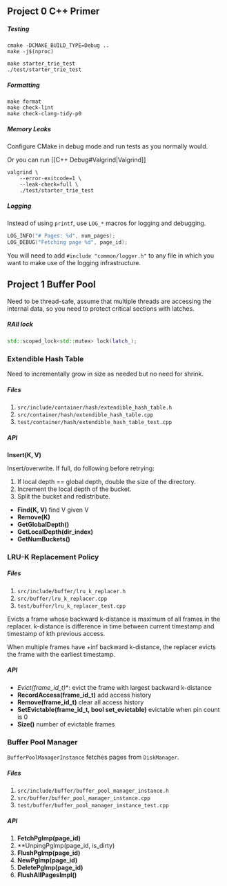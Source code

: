 ## Project 0 C++ Primer

##### Testing

```shell
cmake -DCMAKE_BUILD_TYPE=Debug ..
make -j$(nproc)

make starter_trie_test
./test/starter_trie_test
```

##### Formatting

```shell
make format
make check-lint
make check-clang-tidy-p0

```

##### Memory Leaks

Configure CMake in debug mode and run tests as you normally would.

Or you can run [[C++ Debug#Valgrind|Valgrind]]

```shell
valgrind \
    --error-exitcode=1 \
    --leak-check=full \
    ./test/starter_trie_test
```

##### Logging

Instead of using `printf`, use `LOG_*` macros for logging and debugging.

```c++
LOG_INFO("# Pages: %d", num_pages);
LOG_DEBUG("Fetching page %d", page_id);
```

You will need to add `#include "common/logger.h"` to any file in which you want to make use of the logging infrastructure.



## Project 1 Buffer Pool

Need to be thread-safe, assume that multiple threads are accessing the internal data, so you need to protect critical sections with latches.

##### RAII lock

```c++
std::scoped_lock<std::mutex> lock(latch_);
```

### Extendible Hash Table

Need to incrementally grow in size as needed but no need for shrink.

##### Files

1. `src/include/container/hash/extendible_hash_table.h`
2. `src/container/hash/extendible_hash_table.cpp`
3. `test/container/hash/extendible_hash_table_test.cpp`

##### API

**Insert(K, V)** 

Insert/overwrite. If full, do following before retrying:

1. If local depth == global depth, double the size of the directory.
2. Increment the local depth of the bucket.
3. Split the bucket and redistribute.

* **Find(K, V)** find V given V
* **Remove(K)**
* **GetGlobalDepth()**
* **GetLocalDepth(dir_index)**
* **GetNumBuckets()**

### LRU-K Replacement Policy

##### Files

1. `src/include/buffer/lru_k_replacer.h`
2. `src/buffer/lru_k_replacer.cpp`
3. `test/buffer/lru_k_replacer_test.cpp`

Evicts a frame whose backward k-distance is maximum of all frames in the replacer. k-distance is difference in time between current timestamp and timestamp of kth previous access.

When multiple frames have +inf backward k-distance, the replacer evicts the frame with the earliest timestamp.

##### API

* **Evict(frame_id_t*)**: evict the frame with largest backward k-distance
* **RecordAccess(frame_id_t)** add access history
* **Remove(frame_id_t)** clear all access history
* **SetEvictable(frame_id_t, bool set_evictable)** evictable when pin count is 0
* **Size()** number of evictable frames

### Buffer Pool Manager

`BufferPoolManagerInstance` fetches pages from `DiskManager`.

##### Files

1. `src/include/buffer/buffer_pool_manager_instance.h`
2. `src/buffer/buffer_pool_manager_instance.cpp`
3. `test/buffer/buffer_pool_manager_instance_test.cpp`

##### API

1. **FetchPgImp(page_id)**
2. **UnpingPgImp(page_id, is_dirty)
3. **FlushPgImp(page_id)**
4. **NewPgImp(page_id)**
5. **DeletePgImp(page_id)**
6. **FlushAllPagesImpl()**




